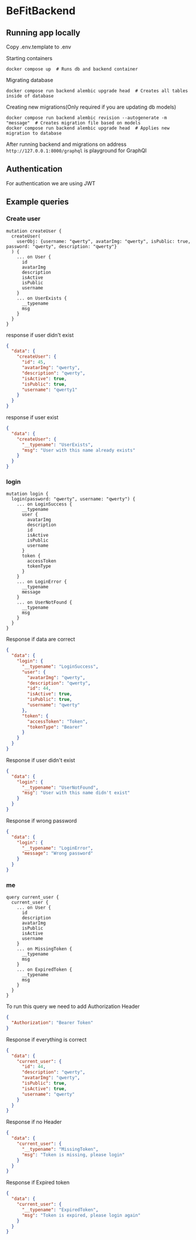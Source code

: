 # BeFitBackend

## Running app locally
Copy .env.template to .env

Starting containers
```shell
docker compose up  # Runs db and backend container
```

Migrating database
```shell
docker compose run backend alembic upgrade head  # Creates all tables inside of database
```

Creating new migrations(Only required if you are updating db models)
```shell
docker compose run backend alembic revision --autogenerate -m "message"  # Creates migration file based on models
docker compose run backend alembic upgrade head  # Applies new migration to database
```

After running backend and migrations on address `http://127.0.0.1:8000/graphql` is playground for GraphQl

## Authentication
For authentication we are using JWT

## Example queries

### Create user
```gql
mutation createUser {
  createUser(
    userObj: {username: "qwerty", avatarImg: "qwerty", isPublic: true, password: "qwerty", description: "qwerty"}
  ) {
    ... on User {
      id
      avatarImg
      description
      isActive
      isPublic
      username
    }
    ... on UserExists {
      __typename
      msg
    }
  }
}
```
response if user didn't exist
```json
{
  "data": {
    "createUser": {
      "id": 45,
      "avatarImg": "qwerty",
      "description": "qwerty",
      "isActive": true,
      "isPublic": true,
      "username": "qwerty1"
    }
  }
}
```
response if user exist
```json
{
  "data": {
    "createUser": {
      "__typename": "UserExists",
      "msg": "User with this name already exists"
    }
  }
}
```

### login
```gql
mutation login {
  login(password: "qwerty", username: "qwerty") {
    ... on LoginSuccess {
      __typename
      user {
        avatarImg
        description
        id
        isActive
        isPublic
        username
      }
      token {
        accessToken
        tokenType
      }
    }
    ... on LoginError {
      __typename
      message
    }
    ... on UserNotFound {
      __typename
      msg
    }
  }
}
```
Response if data are correct
```json
{
  "data": {
    "login": {
      "__typename": "LoginSuccess",
      "user": {
        "avatarImg": "qwerty",
        "description": "qwerty",
        "id": 44,
        "isActive": true,
        "isPublic": true,
        "username": "qwerty"
      },
      "token": {
        "accessToken": "Token",
        "tokenType": "Bearer"
      }
    }
  }
}
```
Response if user didn't exist
```json
{
  "data": {
    "login": {
      "__typename": "UserNotFound",
      "msg": "User with this name didn't exist"
    }
  }
}
```
Response if wrong password
```json
{
  "data": {
    "login": {
      "__typename": "LoginError",
      "message": "Wrong password"
    }
  }
}
```
### me
```gql
query current_user {
  current_user {
    ... on User {
      id
      description
      avatarImg
      isPublic
      isActive
      username
    }
    ... on MissingToken {
      __typename
      msg
    }
    ... on ExpiredToken {
      __typename
      msg
    }
  }
}
```
To run this query we need to add Authorization Header
```json
{
  "Authorization": "Bearer Token"
}
```
Response if everything is correct
```json
{
  "data": {
    "current_user": {
      "id": 44,
      "description": "qwerty",
      "avatarImg": "qwerty",
      "isPublic": true,
      "isActive": true,
      "username": "qwerty"
    }
  }
}
```
Response if no Header
```json
{
  "data": {
    "current_user": {
      "__typename": "MissingToken",
      "msg": "Token is missing, please login"
    }
  }
}
```
Response if Expired token
```json
{
  "data": {
    "current_user": {
      "__typename": "ExpiredToken",
      "msg": "Token is expired, please login again"
    }
  }
}
```
